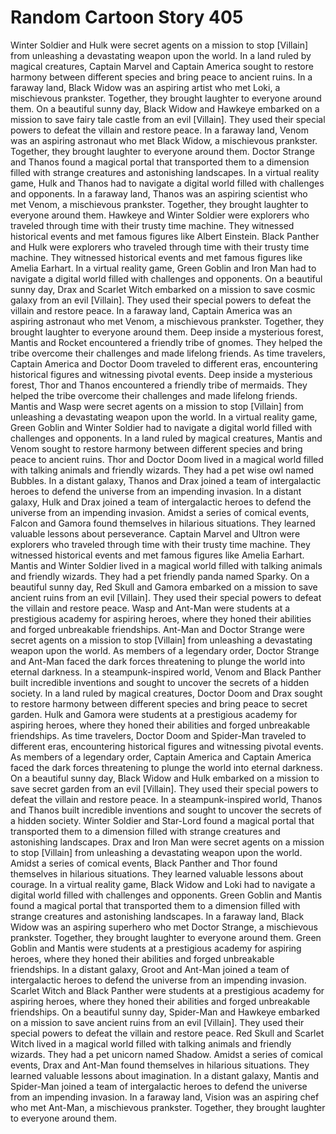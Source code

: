 # Random Cartoon Story 405

Winter Soldier and Hulk were secret agents on a mission to stop [Villain] from unleashing a devastating weapon upon the world.
In a land ruled by magical creatures, Captain Marvel and Captain America sought to restore harmony between different species and bring peace to ancient ruins.
In a faraway land, Black Widow was an aspiring artist who met Loki, a mischievous prankster. Together, they brought laughter to everyone around them.
On a beautiful sunny day, Black Widow and Hawkeye embarked on a mission to save fairy tale castle from an evil [Villain]. They used their special powers to defeat the villain and restore peace.
In a faraway land, Venom was an aspiring astronaut who met Black Widow, a mischievous prankster. Together, they brought laughter to everyone around them.
Doctor Strange and Thanos found a magical portal that transported them to a dimension filled with strange creatures and astonishing landscapes.
In a virtual reality game, Hulk and Thanos had to navigate a digital world filled with challenges and opponents.
In a faraway land, Thanos was an aspiring scientist who met Venom, a mischievous prankster. Together, they brought laughter to everyone around them.
Hawkeye and Winter Soldier were explorers who traveled through time with their trusty time machine. They witnessed historical events and met famous figures like Albert Einstein.
Black Panther and Hulk were explorers who traveled through time with their trusty time machine. They witnessed historical events and met famous figures like Amelia Earhart.
In a virtual reality game, Green Goblin and Iron Man had to navigate a digital world filled with challenges and opponents.
On a beautiful sunny day, Drax and Scarlet Witch embarked on a mission to save cosmic galaxy from an evil [Villain]. They used their special powers to defeat the villain and restore peace.
In a faraway land, Captain America was an aspiring astronaut who met Venom, a mischievous prankster. Together, they brought laughter to everyone around them.
Deep inside a mysterious forest, Mantis and Rocket encountered a friendly tribe of gnomes. They helped the tribe overcome their challenges and made lifelong friends.
As time travelers, Captain America and Doctor Doom traveled to different eras, encountering historical figures and witnessing pivotal events.
Deep inside a mysterious forest, Thor and Thanos encountered a friendly tribe of mermaids. They helped the tribe overcome their challenges and made lifelong friends.
Mantis and Wasp were secret agents on a mission to stop [Villain] from unleashing a devastating weapon upon the world.
In a virtual reality game, Green Goblin and Winter Soldier had to navigate a digital world filled with challenges and opponents.
In a land ruled by magical creatures, Mantis and Venom sought to restore harmony between different species and bring peace to ancient ruins.
Thor and Doctor Doom lived in a magical world filled with talking animals and friendly wizards. They had a pet wise owl named Bubbles.
In a distant galaxy, Thanos and Drax joined a team of intergalactic heroes to defend the universe from an impending invasion.
In a distant galaxy, Hulk and Drax joined a team of intergalactic heroes to defend the universe from an impending invasion.
Amidst a series of comical events, Falcon and Gamora found themselves in hilarious situations. They learned valuable lessons about perseverance.
Captain Marvel and Ultron were explorers who traveled through time with their trusty time machine. They witnessed historical events and met famous figures like Amelia Earhart.
Mantis and Winter Soldier lived in a magical world filled with talking animals and friendly wizards. They had a pet friendly panda named Sparky.
On a beautiful sunny day, Red Skull and Gamora embarked on a mission to save ancient ruins from an evil [Villain]. They used their special powers to defeat the villain and restore peace.
Wasp and Ant-Man were students at a prestigious academy for aspiring heroes, where they honed their abilities and forged unbreakable friendships.
Ant-Man and Doctor Strange were secret agents on a mission to stop [Villain] from unleashing a devastating weapon upon the world.
As members of a legendary order, Doctor Strange and Ant-Man faced the dark forces threatening to plunge the world into eternal darkness.
In a steampunk-inspired world, Venom and Black Panther built incredible inventions and sought to uncover the secrets of a hidden society.
In a land ruled by magical creatures, Doctor Doom and Drax sought to restore harmony between different species and bring peace to secret garden.
Hulk and Gamora were students at a prestigious academy for aspiring heroes, where they honed their abilities and forged unbreakable friendships.
As time travelers, Doctor Doom and Spider-Man traveled to different eras, encountering historical figures and witnessing pivotal events.
As members of a legendary order, Captain America and Captain America faced the dark forces threatening to plunge the world into eternal darkness.
On a beautiful sunny day, Black Widow and Hulk embarked on a mission to save secret garden from an evil [Villain]. They used their special powers to defeat the villain and restore peace.
In a steampunk-inspired world, Thanos and Thanos built incredible inventions and sought to uncover the secrets of a hidden society.
Winter Soldier and Star-Lord found a magical portal that transported them to a dimension filled with strange creatures and astonishing landscapes.
Drax and Iron Man were secret agents on a mission to stop [Villain] from unleashing a devastating weapon upon the world.
Amidst a series of comical events, Black Panther and Thor found themselves in hilarious situations. They learned valuable lessons about courage.
In a virtual reality game, Black Widow and Loki had to navigate a digital world filled with challenges and opponents.
Green Goblin and Mantis found a magical portal that transported them to a dimension filled with strange creatures and astonishing landscapes.
In a faraway land, Black Widow was an aspiring superhero who met Doctor Strange, a mischievous prankster. Together, they brought laughter to everyone around them.
Green Goblin and Mantis were students at a prestigious academy for aspiring heroes, where they honed their abilities and forged unbreakable friendships.
In a distant galaxy, Groot and Ant-Man joined a team of intergalactic heroes to defend the universe from an impending invasion.
Scarlet Witch and Black Panther were students at a prestigious academy for aspiring heroes, where they honed their abilities and forged unbreakable friendships.
On a beautiful sunny day, Spider-Man and Hawkeye embarked on a mission to save ancient ruins from an evil [Villain]. They used their special powers to defeat the villain and restore peace.
Red Skull and Scarlet Witch lived in a magical world filled with talking animals and friendly wizards. They had a pet unicorn named Shadow.
Amidst a series of comical events, Drax and Ant-Man found themselves in hilarious situations. They learned valuable lessons about imagination.
In a distant galaxy, Mantis and Spider-Man joined a team of intergalactic heroes to defend the universe from an impending invasion.
In a faraway land, Vision was an aspiring chef who met Ant-Man, a mischievous prankster. Together, they brought laughter to everyone around them.